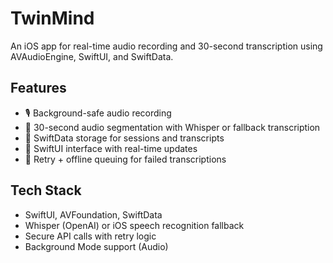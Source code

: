 # TwinMind

An iOS app for real-time audio recording and 30-second transcription using AVAudioEngine, SwiftUI, and SwiftData.

## Features
- 🎙 Background-safe audio recording
- 🧠 30-second audio segmentation with Whisper or fallback transcription
- 💾 SwiftData storage for sessions and transcripts
- 📱 SwiftUI interface with real-time updates
- 🔁 Retry + offline queuing for failed transcriptions

## Tech Stack
- SwiftUI, AVFoundation, SwiftData
- Whisper (OpenAI) or iOS speech recognition fallback
- Secure API calls with retry logic
- Background Mode support (Audio)
